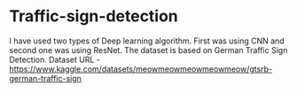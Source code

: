 # Traffic-sign-detection

I have used two types of Deep learning algorithm. First was using CNN and second one was using ResNet. The dataset is based on German Traffic Sign Detection.
Dataset URL - https://www.kaggle.com/datasets/meowmeowmeowmeowmeow/gtsrb-german-traffic-sign
